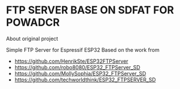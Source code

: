 # FTP SERVER BASE ON SDFAT FOR POWADCR

About original project

Simple FTP Server for Espressif ESP32 Based on the work from
- https://github.com/HenrikSte/ESP32FTPServer
- https://github.com/robo8080/ESP32_FTPServer_SD
- https://github.com/MollySophia/ESP32_FTPServer_SD
- https://github.com/techworldthink/ESP32_FTPSERVER_SD
